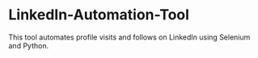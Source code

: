 # LinkedIn-Automation-Tool
This tool automates profile visits and follows on LinkedIn using Selenium and Python.
